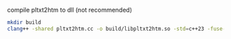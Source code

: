 compile pltxt2htm to dll (not recommended)

```sh
mkdir build
clang++ -shared pltxt2htm.cc -o build/libpltxt2htm.so -std=c++23 -fuse-ld=lld -flto=thin -I ../include/ -fvisibility=hidden
```
